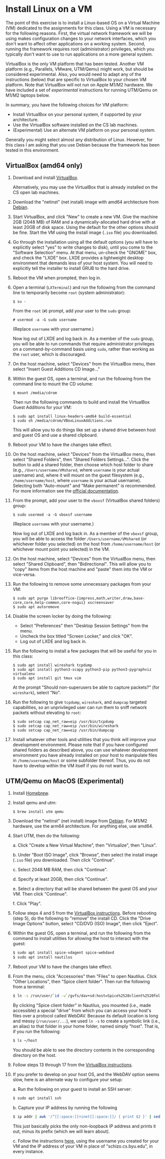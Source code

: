 # Install Linux on a VM

The point of this exercise is to install a Linux-based OS on a Virtual Machine
(VM) dedicated to the assignments for this class.  Using a VM is necessary for
the following reasons.  First, the virtual network framework we will be using
makes configuration changes to your network interfaces, which you don't want to
affect other applications on a working system.  Second, running the framework
requires root (administrator) privileges, which you typically don't want to use
to run applications on a more general system.

VirtualBox is the only VM platform that has been tested.  Another VM platform
(e.g., Parallels, VMware, UTM/Qemu) might work, but should be considered
experimental.  Also, you would need to adapt any of the instructions (below)
that are specific to VirtualBox to your chosen VM platform.  Note that
VirtualBox will not run on Apple M1/M2 hardware.  We have included a set of
_experimental_ instructions for running UTM/Qemu on M1/M2 laptops below.

In summary, you have the following choices for VM platform:

 - Install VirtualBox on your personal system, if supported by your
   architecture.
 - Use the VirtualBox software installed on the CS lab machines.
 - (Experimental) Use an alternate VM platform on your personal system.

Generally you might select almost any distribution of Linux.  However, for this
class I am asking that you use Debian because the framework has been tested in
this environment.


## VirtualBox (amd64 only)

1. Download and install
   [VirtualBox](https://www.virtualbox.org/wiki/Downloads).

   Alternatively, you may use the VirtualBox that is already installed on the
   CS open lab machines.

2. Download the "netinst" (net install) image with amd64 architecture from
   [Debian](https://www.debian.org/releases/stable/debian-installer/).

3. Start VirtualBox, and click "New" to create a new VM.  Give the machine 2GB
   (2048 MB) of RAM and a dynamically-allocated hard drive with at least 20GB
   of disk space.  Using the default for the other options should be fine.
   Start the VM using the install image (`.iso` file) you downloaded.

4. Go through the installation using all the default options (you will have to
   explicitly select "yes" to write changes to disk), until you come to the
   "Software Selection" menu.  At that menu, un-check the "GNOME" box, and
   check the "LXDE" box. LXDE provides a lightweight desktop environment that
   demands less of your host system.  You will need to explicitly tell the
   installer to install GRUB to the hard drive.

5. Reboot the VM when prompted, then log in.

6. Open a terminal (`LXTerminal`) and run the following from the command line
   to temporarily become `root` (system administrator):

   ```
   $ su -
   ```

   From the `root` (`#`) prompt, add your user to the `sudo` group:

   ```
   # usermod -a -G sudo username
   ```

   (Replace `username` with your username.)

   Now log out of LXDE and log back in.  As a member of the `sudo` group, you
   will be able to run commands that require administrator privileges on a
   command-by-command basis using `sudo`, rather than working as the `root`
   user, which is discouraged.

7. On the host machine, select "Devices" from the VirtualBox menu, then select
   "Insert Guest Additions CD Image..."

8. Within the guest OS, open a terminal, and run the following from the command
   line to mount the CD volume:

   ```
   $ mount /media/cdrom
   ```

   Then run the following commands to build and install the VirtualBox Guest
   Additions for your VM:

   ```
   $ sudo apt install linux-headers-amd64 build-essential
   $ sudo sh /media/cdrom/VBoxLinuxAdditions.run
   ```

   This will allow you to do things like set up a shared drive between host and
   guest OS and use a shared clipboard.

9. Reboot your VM to have the changes take effect.

10. On the host machine, select "Devices" from the VirtualBox menu, then select
    "Shared Folders", then "Shared Folders Settings...".  Click the button to
    add a shared folder, then choose which host folder to share (e.g.,
    `/Users/username/VMshared`, where `username` is your actual username) and,
    where it will mount on the guest filesystem (e.g., `/home/username/host`,
    where `username` is your actual username).  Selecting both "Auto-mount" and
    "Make permanent" is recommended.  For more information see the
    [official documentation](https://docs.oracle.com/en/virtualization/virtualbox/6.0/user/sharedfolders.html).
 
11. From the prompt, add your user to the `vboxsf` (VirtualBox shared folders)
    group:

    ```
    $ sudo usermod -a -G vboxsf username
    ```

    (Replace `username` with your username.)

    Now log out of LXDE and log back in.  As a member of the `vboxsf` group,
    you will be able to access the folder `/Users/username/VMshared` (or
    whichever folder you selected) on the host from `/home/username/host` (or
    whichever mount point you selected) in the VM.

12. On the host machine, select "Devices" from the VirtualBox menu, then select
    "Shared Clipboard", then "Bidirectional". This will allow you to "copy" items
    from the host machine and "paste" them into the VM or vice-versa.

13. Run the following to remove some unnecessary
    packages from your VM:

    ```
    $ sudo apt purge libreoffice-{impress,math,writer,draw,base-core,core,help-common,core-nogui} xscreensaver
    $ sudo apt autoremove
    ```

14. Disable the screen locker by doing the following:
    - Select "Preferences" then "Desktop Session Settings" from the menu.
    - Uncheck the box titled "Screen Locker," and click "OK".
    - Log out of LXDE and log back in.

15. Run the following to install a few packages that will be useful for you in
    this class:

    ```
    $ sudo apt install wireshark tcpdump
    $ sudo apt install python3-scapy python3-pip python3-pygraphviz virtualenv
    $ sudo apt install git tmux vim
    ```

    At the prompt "Should non-superusers be able to capture packets?" (for
    `wireshark`), select "No".

16. Run the following to give `tcpdump`, `wireshark`, and `dumpcap` targeted
    capabilities, so an unprivileged user can run them to sniff network packets
    without elevating to `root`:
    ```
    $ sudo setcap cap_net_raw=eip /usr/bin/tcpdump
    $ sudo setcap cap_net_raw=eip /usr/bin/wireshark
    $ sudo setcap cap_net_raw=eip /usr/bin/dumpcap
    ```

17. Install whatever other tools and utilities that you think will improve your
    development environment.  Please note that if you have configured shared folders
    as described above, you can use whatever development environment you have already
    installed on your host to manipulate files in `/home/username/host` or some
    subfolder thereof.  Thus, you do not have to develop within the VM itself if you
    do not want to.


## UTM/Qemu on MacOS (Experimental)

1. Install [Homebrew](https://brew.sh/).

2. Install qemu and utm:
   ```bash
   $ brew install utm qemu
   ```

3. Download the "netinst" (net install) image from
   [Debian](https://www.debian.org/releases/stable/debian-installer/).
   For M1/M2 hardware, use the arm64 architecture.  For anything else, use
   amd64.

4. Start UTM, then do the following:

   a. Click "Create a New Virtual Machine", then "Virtualize", then "Linux".

   b. Under "Boot ISO Image", click "Browse", then select the install image
      (`.iso` file) you downloaded.  Then click "Continue".

   c. Select 2048 MB RAM, then click "Continue".

   d. Specify at least 20GB, then click "Continue".

   e. Select a directory that will be shared between the guest OS and your VM.
      Then click "Continue".

   f. Click "Play".

5. Follow steps 4 and 5 from the [VirtualBox instructions](#virtualbox-amd64-only).
   Before rebooting (step 5), do the following to "remove" the install CD.
   Click the "Drive Image Options" button, select "CD/DVD (ISO) Image", then click
   "Eject".

6. Within the guest OS, open a terminal, and run the following from the command
   to install utilities for allowing the host to interact with the guest:

   ```bash
   $ sudo apt install spice-vdagent spice-webdavd
   $ sudo apt install nautilus
   ```

7. Reboot your VM to have the changes take effect.

8. From the menu, click "Accessories" then "Files" to open Nautilus.  Click
   "Other Locations", then "Spice client folder".  Then run the following from
    a terminal:

    ```bash
    $ ln -s /run/user/`id -u`/gvfs/dav+sd:host=Spice%2520client%2520folder._webdav._tcp.local ~/host
    ```

    By clicking "Spice client folder" in Nautilus, you mounted (i.e., made
    accessible) a special "drive" from which you can access your host's files
    over a protocol called WebDAV.  Because its default location is long and
    messy (`/run/user/...`), we used `ln -s` to create a symbolic link (i.e.,
    an alias) to that folder in your home folder, named simply "host".  That
    is, if you run the following:

    ```bash
    $ ls ~/host
    ```

    You should be able to see the directory contents in the corresponding
    directory on the host.

9. Follow steps 13 through 17 from the
   [VirtualBox instructions](#virtualbox-amd64-only).

10. If you prefer to develop on your host OS, and the WebDAV option seems slow,
    here is an alternate way to configure your setup:

    a. Run the following on your guest to install an SSH server:

       ```bash
       $ sudo apt install ssh
       ```

    b. Capture your IP address by running the following

       ```bash
       $ ip addr | awk '/^[[:space:]]+inet[[:space:]]/ { print $2 }' | sed -n '/^127/b;s:/[[:digit:]]\+::;
       ```

       This just basically picks the only non-loopback IP address and prints it
       out, minus its prefix (which we will learn about).

    c. Follow the instructions
       [here](https://github.com/kentseamons/byu-cs324-f2022/tree/master/contrib/vscode-setup),
       using the username you created for your VM and the IP address of your VM
       in place of "schizo.cs.byu.edu", in every instance.
